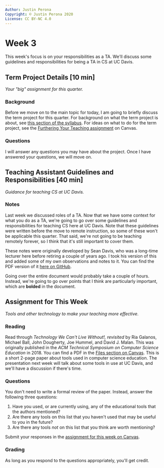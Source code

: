 ```yaml
---
Author: Justin Perona
Copyright: © Justin Perona 2020
License: CC BY-NC 4.0
---
```


# Week 3

This week's focus is on your responsibilities as a TA.
We'll discuss some guidelines and responsibilities for being a TA in CS at UC Davis.

## Term Project Details [10 min]

*Your "big" assignment for this quarter.*

### Background

Before we move on to the main topic for today, I am going to briefly discuss the term project for this quarter.
For background on what the term project is about, see [this section of the syllabus](https://github.com/jlperona-teaching/ecs390-spring20/blob/master/syllabus/syllabus.md#term-project).
For ideas on what to do for the term project, see the [Furthering Your Teaching assignment](https://canvas.ucdavis.edu/courses/461800/assignments/446282) on Canvas.

### Questions

I will answer any questions you may have about the project.
Once I have answered your questions, we will move on.

## Teaching Assistant Guidelines and Responsibilities [40 min]

*Guidance for teaching CS at UC Davis.*

### Notes

Last week we discussed roles of a TA.
Now that we have some context for what you do as a TA, we're going to go over some guidelines and responsibilities for teaching CS here at UC Davis.
Note that these guidelines were written before the move to remote instruction, so some of these won't be applicable this quarter.
That said, we're not going to be teaching remotely forever, so I think that it's still important to cover them.

These notes were originally developed by Sean Davis, who was a long-time lecturer here before retiring a couple of years ago.
I took his version of this and added some of my own observations and notes to it.
You can find the PDF version of it [here on GitHub](../notes/teaching-guidelines-responsibilities.pdf).

Going over the entire document would probably take a couple of hours.
Instead, we're going to go over points that I think are particularly important, which are **bolded** in the document.

## Assignment for This Week

*Tools and other technology to make your teaching more effective.*

### Reading

Read through *Technology We Can't Live Without!, revisited* by Ria Galanos, Michael Ball, John Dougherty, Joe Hummel, and David J. Malan.
This was originally published in the *ACM Technical Symposium on Computer Science Education* in 2018.
You can find a PDF in the [Files section on Canvas](https://canvas.ucdavis.edu/files/6661077/download?download_frd=1).
This is a short 2-page paper about tools used in computer science education.
The presentation next week will talk about some tools in use at UC Davis, and we'll have a discussion if there's time.

### Questions

You don't need to write a formal review of the paper.
Instead, answer the following three questions:

1. Have you used, or are currently using, any of the educational tools that the authors mentioned?
2. Are there any tools on this list that you haven't used that may be useful to you in the future?
3. Are there any tools *not* on this list that you think are worth mentioning?

Submit your responses in the [assignment for this week on Canvas](https://canvas.ucdavis.edu/courses/356010/assignments/310492).

### Grading

As long as you respond to the questions appropriately, you'll get credit.
